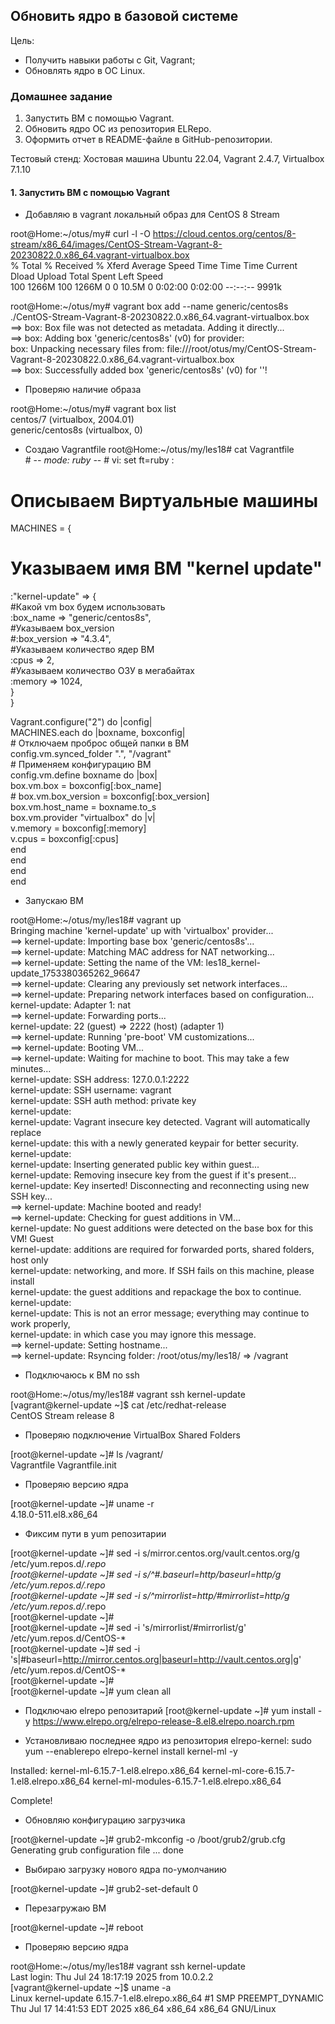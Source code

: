 ## Обновить ядро в базовой системе

Цель:
* Получить навыки работы с Git, Vagrant;
* Обновлять ядро в ОС Linux.

### Домашнее задание

1) Запустить ВМ с помощью Vagrant.
2) Обновить ядро ОС из репозитория ELRepo.
3) Оформить отчет в README-файле в GitHub-репозитории.


Тестовый стенд:
Хостовая машина Ubuntu 22.04, Vagrant 2.4.7, Virtualbox 7.1.10 

#### 1. Запустить ВМ с помощью Vagrant

* Добавляю в vagrant локальный образ для CentOS 8 Stream

root@Home:~/otus/my# curl -l -O https://cloud.centos.org/centos/8-stream/x86_64/images/CentOS-Stream-Vagrant-8-20230822.0.x86_64.vagrant-virtualbox.box  
  % Total    % Received % Xferd  Average Speed   Time    Time     Time  Current  
                                 Dload  Upload   Total   Spent    Left  Speed  
100 1266M  100 1266M    0     0  10.5M      0  0:02:00  0:02:00 --:--:-- 9991k  

root@Home:~/otus/my# vagrant box add --name generic/centos8s ./CentOS-Stream-Vagrant-8-20230822.0.x86_64.vagrant-virtualbox.box   
==> box: Box file was not detected as metadata. Adding it directly...  
==> box: Adding box 'generic/centos8s' (v0) for provider:   
    box: Unpacking necessary files from: file:///root/otus/my/CentOS-Stream-Vagrant-8-20230822.0.x86_64.vagrant-virtualbox.box  
==> box: Successfully added box 'generic/centos8s' (v0) for ''!  

* Проверяю наличие образа

root@Home:~/otus/my# vagrant box list  
centos/7         (virtualbox, 2004.01)  
generic/centos8s (virtualbox, 0)  

* Создаю Vagrantfile
root@Home:~/otus/my/les18# cat Vagrantfile  
\# -*- mode: ruby -*-
\# vi: set ft=ruby :

# Описываем Виртуальные машины  

MACHINES = {  
  # Указываем имя ВМ "kernel update"  
  :"kernel-update" => {  
              #Какой vm box будем использовать  
              :box_name => "generic/centos8s",  
              #Указываем box_version  
              #:box_version => "4.3.4",  
              #Указываем количество ядер ВМ  
              :cpus => 2,  
              #Указываем количество ОЗУ в мегабайтах  
              :memory => 1024,  
            }  
}  

Vagrant.configure("2") do |config|  
  MACHINES.each do |boxname, boxconfig|  
    # Отключаем проброс общей папки в ВМ  
    config.vm.synced_folder ".", "/vagrant"  
    # Применяем конфигурацию ВМ  
    config.vm.define boxname do |box|  
      box.vm.box = boxconfig[:box_name]  
     # box.vm.box_version = boxconfig[:box_version]  
      box.vm.host_name = boxname.to_s  
      box.vm.provider "virtualbox" do |v|  
        v.memory = boxconfig[:memory]  
        v.cpus = boxconfig[:cpus]  
      end  
    end  
  end  
end  

* Запускаю ВМ

root@Home:~/otus/my/les18# vagrant up  
Bringing machine 'kernel-update' up with 'virtualbox' provider...  
==> kernel-update: Importing base box 'generic/centos8s'...  
==> kernel-update: Matching MAC address for NAT networking...  
==> kernel-update: Setting the name of the VM: les18_kernel-update_1753380365262_96647  
==> kernel-update: Clearing any previously set network interfaces...  
==> kernel-update: Preparing network interfaces based on configuration...  
    kernel-update: Adapter 1: nat  
==> kernel-update: Forwarding ports...  
    kernel-update: 22 (guest) => 2222 (host) (adapter 1)  
==> kernel-update: Running 'pre-boot' VM customizations...  
==> kernel-update: Booting VM...  
==> kernel-update: Waiting for machine to boot. This may take a few minutes...  
    kernel-update: SSH address: 127.0.0.1:2222  
    kernel-update: SSH username: vagrant  
    kernel-update: SSH auth method: private key  
    kernel-update:   
    kernel-update: Vagrant insecure key detected. Vagrant will automatically replace  
    kernel-update: this with a newly generated keypair for better security.  
    kernel-update:   
    kernel-update: Inserting generated public key within guest...  
    kernel-update: Removing insecure key from the guest if it's present...  
    kernel-update: Key inserted! Disconnecting and reconnecting using new SSH key...  
==> kernel-update: Machine booted and ready!  
==> kernel-update: Checking for guest additions in VM...  
    kernel-update: No guest additions were detected on the base box for this VM! Guest  
    kernel-update: additions are required for forwarded ports, shared folders, host only  
    kernel-update: networking, and more. If SSH fails on this machine, please install  
    kernel-update: the guest additions and repackage the box to continue.  
    kernel-update:   
    kernel-update: This is not an error message; everything may continue to work properly,  
    kernel-update: in which case you may ignore this message.  
==> kernel-update: Setting hostname...  
==> kernel-update: Rsyncing folder: /root/otus/my/les18/ => /vagrant  

* Подключаюсь к ВМ по ssh

root@Home:~/otus/my/les18# vagrant ssh kernel-update  
[vagrant@kernel-update ~]$ cat /etc/redhat-release  
CentOS Stream release 8  

* Проверяю подключение VirtualBox Shared Folders

[root@kernel-update ~]# ls /vagrant/  
Vagrantfile  Vagrantfile.init  

* Проверяю версию ядра

[root@kernel-update ~]# uname -r  
4.18.0-511.el8.x86_64  

* Фиксим пути в yum репозитарии 


[root@kernel-update ~]# sed -i s/mirror.centos.org/vault.centos.org/g /etc/yum.repos.d/*.repo  
[root@kernel-update ~]# sed -i s/^#.*baseurl=http/baseurl=http/g /etc/yum.repos.d/*.repo  
[root@kernel-update ~]# sed -i s/^mirrorlist=http/#mirrorlist=http/g /etc/yum.repos.d/*.repo  
[root@kernel-update ~]#   
[root@kernel-update ~]# sed -i 's/mirrorlist/#mirrorlist/g' /etc/yum.repos.d/CentOS-*  
[root@kernel-update ~]# sed -i 's|#baseurl=http://mirror.centos.org|baseurl=http://vault.centos.org|g' /etc/yum.repos.d/CentOS-*  
[root@kernel-update ~]#   
[root@kernel-update ~]# yum clean all       

* Подключаю elrepo репозитарий
\[root@kernel-update ~]# yum install -y https://www.elrepo.org/elrepo-release-8.el8.elrepo.noarch.rpm
 
* Установливаю последнее ядро из репозитория elrepo-kernel:
sudo yum --enablerepo elrepo-kernel install kernel-ml -y

Installed:
  kernel-ml-6.15.7-1.el8.elrepo.x86_64 kernel-ml-core-6.15.7-1.el8.elrepo.x86_64 kernel-ml-modules-6.15.7-1.el8.elrepo.x86_64

Complete!

* Обновляю конфигурацию загрузчика

[root@kernel-update ~]# grub2-mkconfig -o /boot/grub2/grub.cfg
Generating grub configuration file ...
done

* Выбираю загрузку нового ядра по-умолчанию

[root@kernel-update ~]# grub2-set-default 0
   	
*  Перезагружаю ВМ

[root@kernel-update ~]# reboot

* Проверяю версию ядра

root@Home:~/otus/my/les18# vagrant ssh kernel-update  
Last login: Thu Jul 24 18:17:19 2025 from 10.0.2.2  
[vagrant@kernel-update ~]$ uname -a  
Linux kernel-update 6.15.7-1.el8.elrepo.x86_64 #1 SMP PREEMPT_DYNAMIC Thu Jul 17 14:41:53 EDT 2025 x86_64 x86_64 x86_64 GNU/Linux  


